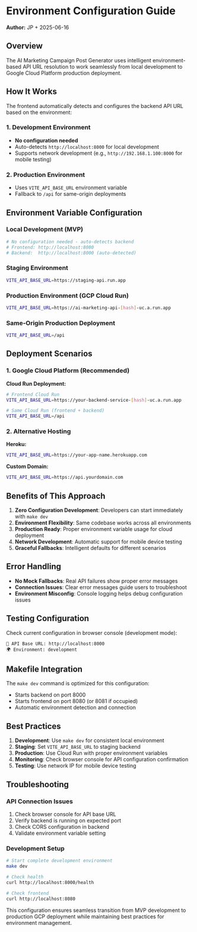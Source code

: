 # Environment Configuration Guide

**Author:** JP + 2025-06-16

## Overview

The AI Marketing Campaign Post Generator uses intelligent environment-based API URL resolution to work seamlessly from local development to Google Cloud Platform production deployment.

## How It Works

The frontend automatically detects and configures the backend API URL based on the environment:

### 1. Development Environment
- **No configuration needed** 
- Auto-detects `http://localhost:8000` for local development
- Supports network development (e.g., `http://192.168.1.100:8000` for mobile testing)

### 2. Production Environment
- Uses `VITE_API_BASE_URL` environment variable
- Fallback to `/api` for same-origin deployments

## Environment Variable Configuration

### Local Development (MVP)
```bash
# No configuration needed - auto-detects backend
# Frontend: http://localhost:8080
# Backend:  http://localhost:8000 (auto-detected)
```

### Staging Environment
```bash
VITE_API_BASE_URL=https://staging-api.run.app
```

### Production Environment (GCP Cloud Run)
```bash
VITE_API_BASE_URL=https://ai-marketing-api-[hash]-uc.a.run.app
```

### Same-Origin Production Deployment
```bash
VITE_API_BASE_URL=/api
```

## Deployment Scenarios

### 1. Google Cloud Platform (Recommended)

**Cloud Run Deployment:**
```bash
# Frontend Cloud Run
VITE_API_BASE_URL=https://your-backend-service-[hash]-uc.a.run.app

# Same Cloud Run (frontend + backend)
VITE_API_BASE_URL=/api
```

### 2. Alternative Hosting

**Heroku:**
```bash
VITE_API_BASE_URL=https://your-app-name.herokuapp.com
```

**Custom Domain:**
```bash
VITE_API_BASE_URL=https://api.yourdomain.com
```

## Benefits of This Approach

1. **Zero Configuration Development**: Developers can start immediately with `make dev`
2. **Environment Flexibility**: Same codebase works across all environments
3. **Production Ready**: Proper environment variable usage for cloud deployment
4. **Network Development**: Automatic support for mobile device testing
5. **Graceful Fallbacks**: Intelligent defaults for different scenarios

## Error Handling

- **No Mock Fallbacks**: Real API failures show proper error messages
- **Connection Issues**: Clear error messages guide users to troubleshoot
- **Environment Misconfig**: Console logging helps debug configuration issues

## Testing Configuration

Check current configuration in browser console (development mode):
```
🔗 API Base URL: http://localhost:8000
🌍 Environment: development
```

## Makefile Integration

The `make dev` command is optimized for this configuration:
- Starts backend on port 8000
- Starts frontend on port 8080 (or 8081 if occupied)
- Automatic environment detection and connection

## Best Practices

1. **Development**: Use `make dev` for consistent local environment
2. **Staging**: Set `VITE_API_BASE_URL` to staging backend
3. **Production**: Use Cloud Run with proper environment variables
4. **Monitoring**: Check browser console for API configuration confirmation
5. **Testing**: Use network IP for mobile device testing

## Troubleshooting

### API Connection Issues
1. Check browser console for API base URL
2. Verify backend is running on expected port
3. Check CORS configuration in backend
4. Validate environment variable setting

### Development Setup
```bash
# Start complete development environment
make dev

# Check health
curl http://localhost:8000/health

# Check frontend
curl http://localhost:8080
```

This configuration ensures seamless transition from MVP development to production GCP deployment while maintaining best practices for environment management. 